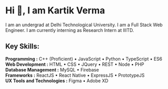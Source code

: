 # Hi 👋, I am Kartik Verma


I am an undergrad at Delhi Technological University. I am a Full Stack Web Engineer. I am currently interning as Research Intern at IIITD.

## Key Skills: 
**Programming :** C++ (Proficient) • JavaScript • Python • TypeScript • ES6    
**Web Development :** HTML • CSS • JQuery • REST • Node • PHP    
**Database Management :** MySQL • Firebase    
**Frameworks :** ReactJS • React Native • ExpressJS • PrototypeJS    
**UX Tools and Technologies :** Figma • Adobe XD   
